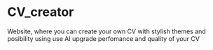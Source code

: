 # CV_creator
Website, where you can create your own CV with stylish themes and posibility using use AI upgrade perfomance and quality of your CV
